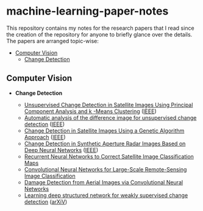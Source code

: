 # machine-learning-paper-notes
This repository contains my notes for the research papers that I read since the creation of the repository for anyone to briefly glance over the details. The papers are arranged topic-wise:

- [Computer Vision](#computer-vision)
  - [Change Detection](https://github.com/dalmia/machine-learning-paper-notes/tree/master/computer-vision/change-detection)

## Computer Vision

- **Change Detection**

  - [Unsupervised Change Detection in Satellite Images Using Principal Component Analysis and k -Means Clustering](https://github.com/dalmia/machine-learning-paper-notes/blob/master/computer-vision/change-detection/Unsupervised%20Change%20Detection%20in%20Satellite%20Using%20PCA%20%2B%20kmeans.md) ([IEEE](https://ieeexplore.ieee.org/abstract/document/5196726/))
  - [Automatic analysis of the difference image for unsupervised change detection](https://github.com/dalmia/machine-learning-paper-notes/blob/master/computer-vision/change-detection/Automatic%20analysis%20of%20the%20difference%20image%20for%20unsupervised%20change%20detection.md) ([IEEE](https://ieeexplore.ieee.org/document/843009/))
  - [Change Detection in Satellite Images Using a Genetic Algorithm Approach](https://github.com/dalmia/machine-learning-paper-notes/blob/master/computer-vision/change-detection/Change%20Detection%20in%20Satellite%20Images%20Using%20a%20Genetic%20Algorithm%20Approach.md) ([IEEE](https://ieeexplore.ieee.org/document/5395684/))
  - [Change Detection in Synthetic Aperture Radar Images Based on Deep Neural Networks](https://github.com/dalmia/machine-learning-paper-notes/blob/master/computer-vision/change-detection/Damage%20Detection%20from%20Aerial%20Images%20via%20Convolutional%20Neural%20Networks.md) ([IEEE](https://ieeexplore.ieee.org/document/7986759/))
  - [Recurrent Neural Networks to Correct Satellite Image Classification Maps]()
  - [Convolutional Neural Networks for Large-Scale Remote-Sensing Image Classification]()
  - [Damage Detection from Aerial Images via Convolutional Neural Networks]()
  - [Learning deep structured network for weakly supervised change detection](https://github.com/dalmia/machine-learning-paper-notes/blob/master/computer-vision/change-detection/Learning%20deep%20structured%20network%20for%20weakly%20supervised%20change%20detection.md) ([arXiV](https://arxiv.org/abs/1606.02009))
